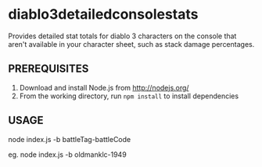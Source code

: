 diablo3detailedconsolestats
===========================

Provides detailed stat totals for diablo 3 characters on the console that aren't available in your character sheet, such as stack damage percentages.

PREREQUISITES
-------------
1. Download and install Node.js from http://nodejs.org/
2. From the working directory, run `npm install` to install dependencies

USAGE
-----

node index.js -b battleTag-battleCode

eg. node index.js -b oldmanklc-1949
